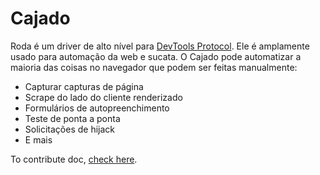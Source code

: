 # Cajado

Roda é um driver de alto nível para [DevTools Protocol](https://chromedevtools.github.io/devtools-protocol). Ele é amplamente usado para automação da web e sucata. O Cajado pode automatizar a maioria das coisas no navegador que podem ser feitas manualmente:

- Capturar capturas de página
- Scrape do lado do cliente renderizado
- Formulários de autopreenchimento
- Teste de ponta a ponta
- Solicitações de hijack
- E mais

To contribute doc, [check here](contribute-doc.md).
